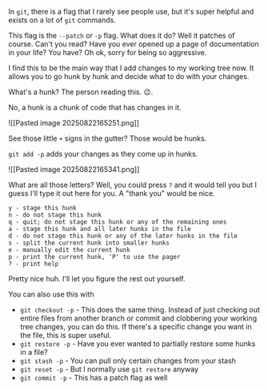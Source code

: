 In `git`, there is a flag that I rarely see people use, but it's super helpful
and exists on a lot of `git` commands. 

This flag is the `--patch` or `-p` flag. What does it do? Well it patches of
course. Can't you read? Have you ever opened up a page of documentation in your life? You have? Oh ok, sorry for being so aggressive.

I find this to be the main way that I add changes to my working tree now. It allows you to go hunk by hunk and decide what to do with your changes. 

What's a hunk? The person reading this. 😉.

No, a hunk is a chunk of code that has changes in it.

![[Pasted image 20250822165251.png]]

See those little `+` signs in the gutter? Those would be hunks.

`git add -p` adds your changes as they come up in hunks.

![[Pasted image 20250822165341.png]]

What are all those letters? Well, you could press `?` and it would tell you but I guess I'll type it out here for you. A "thank you" would be nice.

```
y - stage this hunk
n - do not stage this hunk
q - quit; do not stage this hunk or any of the remaining ones
a - stage this hunk and all later hunks in the file
d - do not stage this hunk or any of the later hunks in the file
s - split the current hunk into smaller hunks
e - manually edit the current hunk
p - print the current hunk, 'P' to use the pager
? - print help
```

Pretty nice huh. I'll let you figure the rest out yourself.

You can also use this with
- `git checkout -p` - This does the same thing. Instead of just checking out entire files from another branch or commit and clobbering your working tree changes, you can do this. If there's a specific change you want in the file, this is super useful.
- `git restore -p` - Have you ever wanted to partially restore some hunks in a file?
- `git stash -p` - You can pull only certain changes from your stash
- `git reset -p` - But I normally use `git restore` anyway
- `git commit -p` - This has a patch flag as well